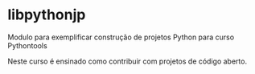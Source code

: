 # libpythonjp
Modulo para exemplificar construção de projetos Python para curso Pythontools

Neste curso é ensinado como contribuir com projetos de código aberto.